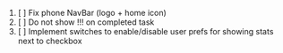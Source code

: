 1. [ ] Fix phone NavBar (logo + home icon)
2. [ ] Do not show !!! on completed task
3. [ ] Implement switches to enable/disable user prefs for showing stats next to checkbox
